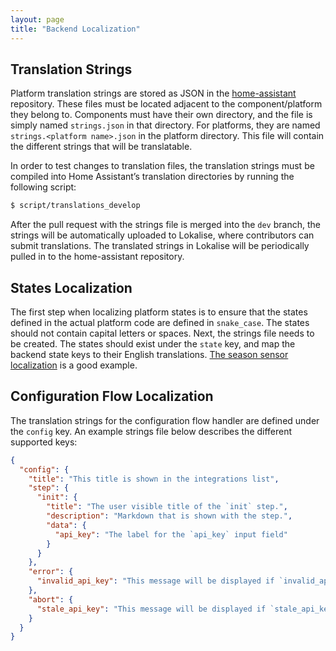 ```yaml
---
layout: page
title: "Backend Localization"
---
```


## Translation Strings
Platform translation strings are stored as JSON in the [home-assistant](https://github.com/home-assistant/home-assistant) repository. These files must be located adjacent to the component/platform they belong to. Components must have their own directory, and the file is simply named `strings.json` in that directory. For platforms, they are named `strings.<platform name>.json` in the platform directory. This file will contain the different strings that will be translatable.

In order to test changes to translation files, the translation strings must be compiled into Home Assistant’s translation directories by running the following script:

```bash
$ script/translations_develop
```

After the pull request with the strings file is merged into the `dev` branch, the strings will be automatically uploaded to Lokalise, where contributors can submit translations. The translated strings in Lokalise will be periodically pulled in to the home-assistant repository.

## States Localization
The first step when localizing platform states is to ensure that the states defined in the actual platform code are defined in `snake_case`. The states should not contain capital letters or spaces. Next, the strings file needs to be created. The states should exist under the `state` key, and map the backend state keys to their English translations. [The season sensor localization](https://github.com/home-assistant/home-assistant/pull/12453/commits/bb2f328ce10c3867990e34a88da64e2f8dc7a5c4) is a good example.

## Configuration Flow Localization
The translation strings for the configuration flow handler are defined under the `config` key. An example strings file below describes the different supported keys:

```json
{
  "config": {
    "title": "This title is shown in the integrations list",
    "step": {
      "init": {
        "title": "The user visible title of the `init` step.",
        "description": "Markdown that is shown with the step.",
        "data": {
          "api_key": "The label for the `api_key` input field"
        }
      }
    },
    "error": {
      "invalid_api_key": "This message will be displayed if `invalid_api_key` is returned as a flow error."
    },
    "abort": {
      "stale_api_key": "This message will be displayed if `stale_api_key` is returned as the abort reason."
    }
  }
}
```
